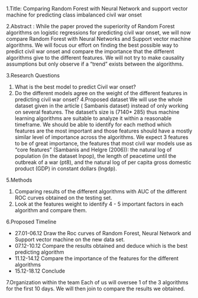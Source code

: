 1.Title: Comparing Random Forest with Neural Network and support vector machine for predicting class imbalanced civil war onset
 
2.Abstract :
While the paper proved the superiority of Random Forest algorithms on logistic regressions for predicting civil war onset, we will now compare Random Forest with Neural Networks and Support vector machine algorithms. We will focus our effort on finding the best possible way to predict civil war onset and compare the importance that the different algorithms give to the different features. We will not try to make causality assumptions but only observe if a “trend” exists between the algorithms.
 
3.Research Questions
1.  What is the best model to predict Civil war onset?
2.  Do the different models agree on the weight of the different features in predicting civil war onset?
4.Proposed dataset
We will use the whole dataset given in the article ( Sambanis dataset) instead of only working on several features. 
The dataset’s size is (7140* 285)  thus machine learning algorithms are suitable to analyze it within a reasonable timeframe. 
We should be able to identify for each method which features are the most important and those features should have a mostly similar level of importance across the algorithms. We expect 3 features to be of great importance, the features that most civil war models use as “core features” (Sambanis and Helgre (2006)): the natural log of population (in the dataset lnpop), the length of peacetime until the outbreak of a war (pt8), and the natural log of per capita gross domestic product (GDP) in constant dollars (lngdp).

5.Methods
1.   Comparing results of the different algorithms with AUC of the different ROC curves obtained on the testing set.
2.   Look at the features weight to identify 4 - 5 important factors in each algorithm and compare them.

6.Proposed Timeline
- 27.01-06.12
Draw the Roc curves of Random Forest, Neural Network and Support vector machine on the new data set.
- 07.12-10.12
Compare the results obtained and deduce which is the best predicting algorithm
- 11.12-14.12
Compare the importance of the features for the different algorithms
- 15.12-18.12
Conclude

7.Organization within the team
 Each of us will oversee 1 of the 3 algorithms for the first 10 days.
We will then join to compare the results we obtained.


